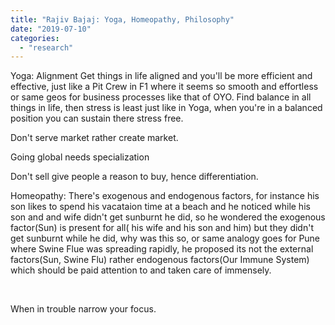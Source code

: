 ```yaml
---
title: "Rajiv Bajaj: Yoga, Homeopathy, Philosophy"
date: "2019-07-10"
categories: 
  - "research"
---
```


Yoga: Alignment Get things in life aligned and you'll be more efficient and effective, just like a Pit Crew in F1 where it seems so smooth and effortless or same geos for business processes like that of OYO. Find balance in all things in life, then stress is least just like in Yoga, when you're in a balanced position you can sustain there stress free.

Don't serve market rather create market.

Going global needs specialization

Don't sell give people a reason to buy, hence differentiation.

Homeopathy: There's exogenous and endogenous factors, for instance his son likes to spend his vacataion time at a beach and he noticed while his son and and wife didn't get sunburnt he did, so he wondered the exogenous factor(Sun) is present for all( his wife and his son and him) but they didn't get sunburnt while he did, why was this so, or same analogy goes for Pune where Swine Flue was spreading rapidly, he proposed its not the external factors(Sun, Swine Flu) rather endogenous factors(Our Immune System) which should be paid attention to and taken care of immensely.

 

When in trouble narrow your focus.
